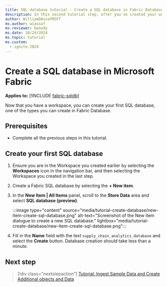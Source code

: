 ```yaml
---
title: SQL database tutorial - Create a SQL database in Fabric Database
description: In this second tutorial step, after you've created your workspace, learn how to create your first SQL database in Microsoft Fabric.
author: WilliamDAssafMSFT
ms.author: wiassaf
ms.reviewer: bwoody
ms.date: 10/24/2024
ms.topic: tutorial
ms.custom:
  - ignite-2024
---
```


# Create a SQL database in Microsoft Fabric

**Applies to:** [!INCLUDE [fabric-sqldb](../includes/applies-to-version/fabric-sqldb.md)]

Now that you have a workspace, you can create your first SQL database, one of the types you can create in Fabric Database.

## Prerequisites

- Complete all the previous steps in this tutorial.

## Create your first SQL database

1. Ensure you are in the Workspace you created earlier by selecting the **Workspaces** icon in the navigation bar, and then selecting the Workspace you created in the last step.
1. Create a Fabric SQL database by selecting the **+ New item**.
1. In the **New Item | All Items** panel, scroll to the **Store Data** area and select **SQL database (preview)**.

    :::image type="content" source="media/tutorial-create-database/new-item-create-sql-database.png" alt-text="Screenshot of the New item dialogue to create a new SQL database." lightbox="media/tutorial-create-database/new-item-create-sql-database.png":::

1. Fill in the **Name** field with the text `supply_chain_analytics_database` and select the **Create** button. Database creation should take less than a minute.

## Next step

> [!div class="nextstepaction"]
> [Tutorial: Ingest Sample Data and Create Additional objects and Data](tutorial-ingest-data.md)
